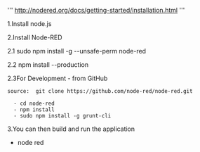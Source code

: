 
''' http://nodered.org/docs/getting-started/installation.html '''



1.Install node.js


2.Install Node-RED



   2.1 sudo npm install -g --unsafe-perm node-red
   
   

   2.2 npm install --production
   
  
   2.3For Development - from GitHub
   
	source:  git clone https://github.com/node-red/node-red.git
	
	  - cd node-red
	  - npm install
	  - sudo npm install -g grunt-cli
	  
3.You can then build and run the application

   - node red

